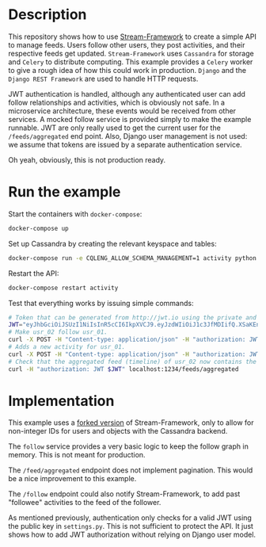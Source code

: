 # Description

This repository shows how to use [Stream-Framework](https://github.com/tschellenbach/Stream-Framework) to create a simple API to manage feeds. Users follow other users, they post activities, and their respective feeds get updated. `Stream-Framework` uses `Cassandra` for storage and `Celery` to distribute computing. This example provides a `Celery` worker to give a rough idea of how this could work in production. `Django` and the `Django REST Framework` are used to handle HTTP requests.

JWT authentication is handled, although any authenticated user can add follow relationships and activities, which is obviously not safe. In a microservice architecture, these events would be received from other services. A mocked follow service is provided simply to make the example runnable. JWT are only really used to get the current user for the `/feeds/aggregated` end point. Also, Django user management is not used: we assume that tokens are issued by a separate authentication service.

Oh yeah, obviously, this is not production ready.

# Run the example

Start the containers with `docker-compose`:

```bash
docker-compose up
```

Set up Cassandra by creating the relevant keyspace and tables:

```bash
docker-compose run -e CQLENG_ALLOW_SCHEMA_MANAGEMENT=1 activity python db_setup.py
```

Restart the API:

```bash
docker-compose restart activity
```

Test that everything works by issuing simple commands:

```bash
# Token that can be generated from http://jwt.io using the private and public keys in the etc folder.
JWT="eyJhbGciOiJSUzI1NiIsInR5cCI6IkpXVCJ9.eyJzdWIiOiJ1c3JfMDIifQ.XSaKEn61nL8hn9c-4rc58lsuK6upOfTAk7qstQSi2nU6liR4vM2v5IMHFGOZv6noQ9yCX9qANa3GFoE63HLpvTSimUL4B1Jxo-AmRuN_6EvPXCICjo9FobPJ_19UpADcmltf8wi1no5V48fz5g9pG0pp9NTyFwOjpcty9i1-Ah9juhlxjVPJamWClHcnebHvAxQeabrEnPFNKgLYeI-a0EqyNYPcCYyciPBU1lWHlE9Qsxf7_8wr9SL6FBTERMMDvdFAd7n5qVeMd_kXoXIgL3qZNeA9lLIfSfOoqszG4qtcczCbsEfxl_7BSNexc-Fl2_1a6lHxGnxiLcB8nNcWlA"
# Make usr_02 follow usr_01.
curl -X POST -H "Content-type: application/json" -H "authorization: JWT $JWT" -d '{ "follower": "usr_02", "following": "usr_01" }' localhost:1234/follow
# Adds a new activity for usr_01.
curl -X POST -H "Content-type: application/json" -H "authorization: JWT $JWT" -d '{ "actor": "usr_01", "object": "obj_50", "target": "usr_73" }' localhost:1234/activities
# Check that the aggregated feed (timeline) of usr_02 now contains the activity of usr_01.
curl -H "authorization: JWT $JWT" localhost:1234/feeds/aggregated
```

# Implementation

This example uses a [forked version](https://github.com/flovouin/Stream-Framework) of Stream-Framework, only to allow for non-integer IDs for users and objects with the Cassandra backend.

The `follow` service provides a very basic logic to keep the follow graph in memory. This is not meant for production.

The `/feed/aggregated` endpoint does not implement pagination. This would be a nice improvement to this example.

The `/follow` endpoint could also notify Stream-Framework, to add past "followee" activities to the feed of the follower.

As mentioned previously, authentication only checks for a valid JWT using the public key in `settings.py`. This is not sufficient to protect the API. It just shows how to add JWT authorization without relying on Django user model.
